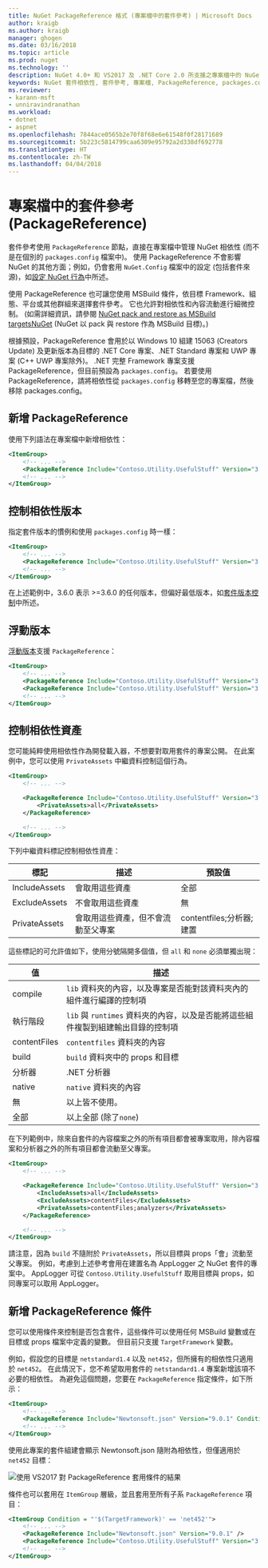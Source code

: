 ```yaml
---
title: NuGet PackageReference 格式 (專案檔中的套件參考) | Microsoft Docs
author: kraigb
ms.author: kraigb
manager: ghogen
ms.date: 03/16/2018
ms.topic: article
ms.prod: nuget
ms.technology: ''
description: NuGet 4.0+ 和 VS2017 及 .NET Core 2.0 所支援之專案檔中的 NuGet PackageReference 詳細資料
keywords: NuGet 套件相依性, 套件參考, 專案檔, PackageReference, packages.config, VS2017, Visual Studio 2017, NuGet 4, .NET Core 2.0
ms.reviewer:
- karann-msft
- unniravindranathan
ms.workload:
- dotnet
- aspnet
ms.openlocfilehash: 7844ace0565b2e70f8f68e6e61548f0f28171689
ms.sourcegitcommit: 5b223c5814799caa6309e95792a2d338df692778
ms.translationtype: HT
ms.contentlocale: zh-TW
ms.lasthandoff: 04/04/2018
---
```

# <a name="package-references-packagereference-in-project-files"></a>專案檔中的套件參考 (PackageReference)

套件參考使用 `PackageReference` 節點，直接在專案檔中管理 NuGet 相依性 (而不是在個別的 `packages.config` 檔案中)。 使用 PackageReference 不會影響 NuGet 的其他方面；例如，仍會套用 `NuGet.Config` 檔案中的設定 (包括套件來源)，如[設定 NuGet 行為](configuring-nuget-behavior.md)中所述。

使用 PackageReference 也可讓您使用 MSBuild 條件，依目標 Framework、組態、平台或其他群組來選擇套件參考。 它也允許對相依性和內容流動進行細微控制。 (如需詳細資訊，請參閱 [NuGet pack and restore as MSBuild targetsNuGet](../reference/msbuild-targets.md) (NuGet 以 pack 與 restore 作為 MSBuild 目標)。)

根據預設，PackageReference 會用於以 Windows 10 組建 15063 (Creators Update) 及更新版本為目標的 .NET Core 專案、.NET Standard 專案和 UWP 專案 (C++ UWP 專案除外)。 .NET 完整 Framework 專案支援 PackageReference，但目前預設為 `packages.config`。 若要使用 PackageReference，請將相依性從 `packages.config` 移轉至您的專案檔，然後移除 packages.config。

## <a name="adding-a-packagereference"></a>新增 PackageReference

使用下列語法在專案檔中新增相依性：

```xml
<ItemGroup>
    <!-- ... -->
    <PackageReference Include="Contoso.Utility.UsefulStuff" Version="3.6.0" />
    <!-- ... -->
</ItemGroup>
```

## <a name="controlling-dependency-version"></a>控制相依性版本

指定套件版本的慣例和使用 `packages.config` 時一樣：

```xml
<ItemGroup>
    <!-- ... -->
    <PackageReference Include="Contoso.Utility.UsefulStuff" Version="3.6.0" />
    <!-- ... -->
</ItemGroup>
```

在上述範例中，3.6.0 表示 >=3.6.0 的任何版本，但偏好最低版本，如[套件版本控制](../reference/package-versioning.md#version-ranges-and-wildcards)中所述。

## <a name="floating-versions"></a>浮動版本

[浮動版本](../consume-packages/dependency-resolution.md#floating-versions)支援 `PackageReference`：

```xml
<ItemGroup>
    <!-- ... -->
    <PackageReference Include="Contoso.Utility.UsefulStuff" Version="3.6.*" />
    <PackageReference Include="Contoso.Utility.UsefulStuff" Version="3.6.0-beta*" />
    <!-- ... -->
</ItemGroup>
```

## <a name="controlling-dependency-assets"></a>控制相依性資產

您可能純粹使用相依性作為開發載入器，不想要對取用套件的專案公開。 在此案例中，您可以使用 `PrivateAssets` 中繼資料控制這個行為。

```xml
<ItemGroup>
    <!-- ... -->

    <PackageReference Include="Contoso.Utility.UsefulStuff" Version="3.6.0">
        <PrivateAssets>all</PrivateAssets>
    </PackageReference>

    <!-- ... -->
</ItemGroup>
```

下列中繼資料標記控制相依性資產：

| 標記 | 描述 | 預設值 |
| --- | --- | --- |
| IncludeAssets | 會取用這些資產 | 全部 |
| ExcludeAssets | 不會取用這些資產 | 無 |
| PrivateAssets | 會取用這些資產，但不會流動至父專案 | contentfiles;分析器;建置 |

這些標記的可允許值如下，使用分號隔開多個值，但 `all` 和 `none` 必須單獨出現：

| 值 | 描述 |
| --- | ---
| compile | `lib` 資料夾的內容，以及專案是否能對該資料夾內的組件進行編譯的控制項 |
| 執行階段 | `lib` 與 `runtimes` 資料夾的內容，以及是否能將這些組件複製到組建輸出目錄的控制項 |
| contentFiles | `contentfiles` 資料夾的內容 |
| build | `build` 資料夾中的 props 和目標 |
| 分析器 | .NET 分析器 |
| native | `native` 資料夾的內容 |
| 無 | 以上皆不使用。 |
| 全部 | 以上全部 (除了`none`) |

在下列範例中，除來自套件的內容檔案之外的所有項目都會被專案取用，除內容檔案和分析器之外的所有項目都會流動至父專案。

```xml
<ItemGroup>
    <!-- ... -->

    <PackageReference Include="Contoso.Utility.UsefulStuff" Version="3.6.0">
        <IncludeAssets>all</IncludeAssets>
        <ExcludeAssets>contentFiles</ExcludeAssets>
        <PrivateAssets>contentFiles;analyzers</PrivateAssets>
    </PackageReference>

    <!-- ... -->
</ItemGroup>
```

請注意，因為 `build` 不隨附於 `PrivateAssets`，所以目標與 props「會」流動至父專案。 例如，考慮到上述參考會用在建置名為 AppLogger 之 NuGet 套件的專案中。 AppLogger 可從 `Contoso.Utility.UsefulStuff` 取用目標與 props，如同專案可以取用 AppLogger。

## <a name="adding-a-packagereference-condition"></a>新增 PackageReference 條件

您可以使用條件來控制是否包含套件，這些條件可以使用任何 MSBuild 變數或在目標或 props 檔案中定義的變數。 但目前只支援 `TargetFramework` 變數。

例如，假設您的目標是 `netstandard1.4` 以及 `net452`，但所擁有的相依性只適用於 `net452`。 在此情況下，您不希望取用套件的 `netstandard1.4` 專案新增該項不必要的相依性。 為避免這個問題，您要在 `PackageReference` 指定條件，如下所示：

```xml
<ItemGroup>
    <!-- ... -->
    <PackageReference Include="Newtonsoft.json" Version="9.0.1" Condition="'$(TargetFramework)' == 'net452'" />
    <!-- ... -->
</ItemGroup>
```

使用此專案的套件組建會顯示 Newtonsoft.json 隨附為相依性，但僅適用於 `net452` 目標：

![使用 VS2017 對 PackageReference 套用條件的結果](media/PackageReference-Condition.png)

條件也可以套用在 `ItemGroup` 層級，並且套用至所有子系 `PackageReference` 項目：

```xml
<ItemGroup Condition = "'$(TargetFramework)' == 'net452'">
    <!-- ... -->
    <PackageReference Include="Newtonsoft.json" Version="9.0.1" />
    <PackageReference Include="Contoso.Utility.UsefulStuff" Version="3.6.0" />
    <!-- ... -->
</ItemGroup>
```
